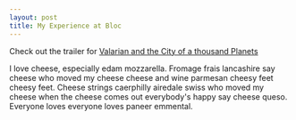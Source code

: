 ```yaml
---
layout: post
title: My Experience at Bloc
---
```



Check out the trailer for [Valarian and the City of a thousand Planets](https://www.youtube.com/watch?v=NNrK7xVG3PM)

I love cheese, especially edam mozzarella. Fromage frais lancashire say cheese who moved my cheese cheese and wine parmesan cheesy feet cheesy feet. Cheese strings caerphilly airedale swiss who moved my cheese when the cheese comes out everybody's happy say cheese queso. Everyone loves everyone loves paneer emmental.
